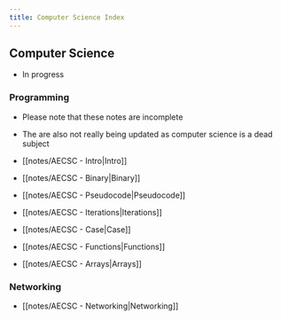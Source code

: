 ```yaml
---
title: Computer Science Index
---
```


## Computer Science
- In progress

### Programming
- Please note that these notes are incomplete
- The are also not really being updated as computer science is a dead subject

- [[notes/AECSC - Intro|Intro]]
- [[notes/AECSC - Binary|Binary]]
- [[notes/AECSC - Pseudocode|Pseudocode]]
- [[notes/AECSC - Iterations|Iterations]]
- [[notes/AECSC - Case|Case]]
- [[notes/AECSC - Functions|Functions]]
- [[notes/AECSC - Arrays|Arrays]]


### Networking
- [[notes/AECSC - Networking|Networking]]




